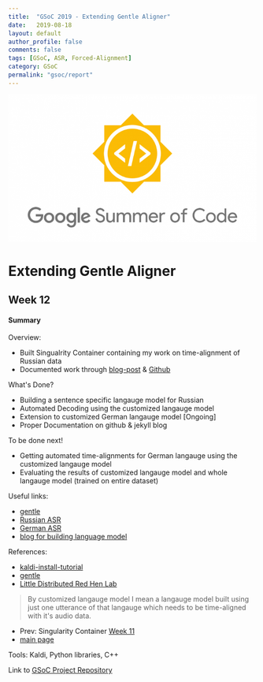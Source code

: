 ```yaml
---
title:  "GSoC 2019 - Extending Gentle Aligner"
date:   2019-08-18
layout: default
author_profile: false
comments: false
tags: [GSoC, ASR, Forced-Alignment]
category: GSoC
permalink: "gsoc/report"
---
```


![GSoC](/icons/GSoC.png)

<h1> Extending Gentle Aligner </h1>
<h2> Week 12 </h2>
<h4> Summary </h4>

Overview:

* Built Singualrity Container containing my work on time-alignment of Russian data
* Documented work through [blog-post](https://shreya2111.github.io/gsoc) & [Github](https://github.com/shreya2111/gentle-labs)

What's Done?

* Building a sentence specific langauge model for Russian
* Automated Decoding using the customized langauge model
* Extension to customized German langauge model [Ongoing]
* Proper Documentation on github & jekyll blog

To be done next!

* Getting automated time-alignments for German langauge using the customized langauge model
* Evaluating the results of customized langauge model and whole langauge model (trained on entire dataset)

Useful links:

* [gentle](https://github.com/lowerquality/gentle)
* [Russian ASR](https://github.com/grib0ed0v/kaldi-for-russian)
* [German ASR](https://github.com/uhh-lt/kaldi-tuda-de)
* [blog for building language model](https://chrisearch.wordpress.com/2017/03/11/speech-recognition-using-kaldi-extending-and-using-the-aspire-model/)

References:

* [kaldi-install-tutorial](http://jrmeyer.github.io/asr/2016/01/26/Installing-Kaldi.html)
* [gentle](https://github.com/lowerquality/gentle)
* [Little Distributed Red Hen Lab](http://www.redhenlab.org/)

> By customized langauge model I mean a langauge model built using just one utterance of that langauge which needs to be time-aligned with it's audio data.

* Prev: Singularity Container [Week 11](https://shreya2111.github.io/gsoc/gsocwk11)
* [main page](https://shreya2111.github.io/gsoc)

Tools:
Kaldi, Python libraries, C++

Link to [GSoC Project Repository](https://github.com/shreya2111/gentle-labs)
